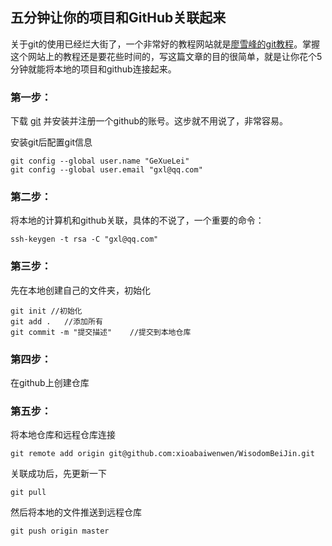## 五分钟让你的项目和GitHub关联起来
关于git的使用已经烂大街了，一个非常好的教程网站就是[廖雪峰的git教程](https://www.liaoxuefeng.com/wiki/0013739516305929606dd18361248578c67b8067c8c017b000)。掌握这个网站上的教程还是要花些时间的，写这篇文章的目的很简单，就是让你花个5分钟就能将本地的项目和github连接起来。

### 第一步：
下载 [git](https://git-scm.com/) 并安装并注册一个github的账号。这步就不用说了，非常容易。

安装git后配置git信息
```
git config --global user.name "GeXueLei"
git config --global user.email "gxl@qq.com"
```
### 第二步：
将本地的计算机和github关联，具体的不说了，一个重要的命令：
```
ssh-keygen -t rsa -C "gxl@qq.com"
```
### 第三步：
先在本地创建自己的文件夹，初始化
```
git init //初始化
git add .   //添加所有
git commit -m "提交描述"    //提交到本地仓库
```
### 第四步：
在github上创建仓库

### 第五步：
将本地仓库和远程仓库连接
```
git remote add origin git@github.com:xioabaiwenwen/WisodomBeiJin.git
```
关联成功后，先更新一下
```
git pull
```
然后将本地的文件推送到远程仓库
```
git push origin master
```
